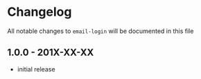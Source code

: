 # Changelog

All notable changes to `email-login` will be documented in this file

## 1.0.0 - 201X-XX-XX

- initial release
